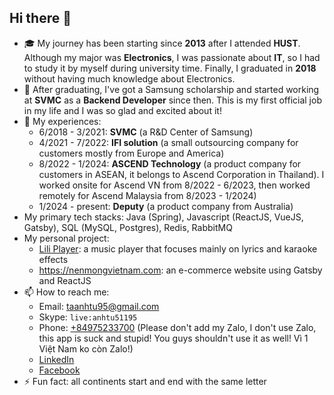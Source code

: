 <!-- Cloned from notes repo, should update it as well -->
<!--
**anhtuta/anhtuta** is a ✨ _special_ ✨ repository because its `README.md` (this file) appears on your GitHub profile.

Here are some ideas to get you started:

- 🔭 I’m currently working on ...
- 🌱 I’m currently learning ...
- 👯 I’m looking to collaborate on ...
- 🤔 I’m looking for help with ...
- 💬 Ask me about ...
- 📫 How to reach me: ...
- 😄 Pronouns: ...
- ⚡ Fun fact: ...

- 📃 Some typical repositories of mine:
  + https://github.com/anhtuta/awesome-spring-boot: this project for studying only, includes a lot of technologies in **Java Spring Boot**
  + https://github.com/anhtuta/awesome-react: this project for studying only, about **ReactJS**
  + https://github.com/anhtuta/APS: basic data structure and algorithms: Stack, Queue, DFS, BFS, Backtrack, Recursion
- 💬 Call me Tuzaku, it's my nickname
-->

## Hi there 👋

- 🎓 My journey has been starting since **2013** after I attended **HUST**. Although my major was **Electronics**, I was passionate about **IT**, so I had to study it by myself during university time. Finally, I graduated in **2018** without having much knowledge about Electronics.
- 🏢 After graduating, I've got a Samsung scholarship and started working at **SVMC** as a **Backend Developer** since then. This is my first official job in my life and I was so glad and excited about it!
- 🌱 My experiences:
  - 6/2018 - 3/2021: **SVMC** (a R&D Center of Samsung)
  - 4/2021 - 7/2022: **IFI solution** (a small outsourcing company for customers mostly from Europe and America)
  - 8/2022 - 1/2024: **ASCEND Technology** (a product company for customers in ASEAN, it belongs to Ascend Corporation in Thailand). I worked onsite for Ascend VN from 8/2022 - 6/2023, then worked remotely for Ascend Malaysia from 8/2023 - 1/2024)
  - 1/2024 - present: **Deputy** (a product company from Australia)
- My primary tech stacks: Java (Spring), Javascript (ReactJS, VueJS, Gatsby), SQL (MySQL, Postgres), Redis, RabbitMQ
- My personal project:
  - [Lili Player](https://anhtuta.github.io/lili-player/#/bai-hat): a music player that focuses mainly on lyrics and karaoke effects
  - https://nenmongvietnam.com: an e-commerce website using Gatsby and ReactJS
- 📫 How to reach me:
  - Email: taanhtu95@gmail.com
  - Skype: `live:anhtu51195`
  - Phone: <a href="tel:+84975233700">+84975233700</a> (Please don't add my Zalo, I don't use Zalo, this app is suck and stupid! You guys shouldn't use it as well! Vì 1 Việt Nam ko còn Zalo!)
  - [LinkedIn](https://www.linkedin.com/in/anhtuta95/)
  - [Facebook](https://www.facebook.com/anhtuta95/)
- ⚡ Fun fact: all continents start and end with the same letter
